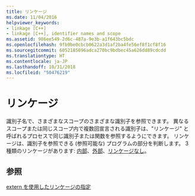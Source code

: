 ```yaml
---
title: リンケージ
ms.date: 11/04/2016
helpviewer_keywords:
- linkage [C++]
- linkage [C++], identifier names and scope
ms.assetid: 986ee549-2d6c-487a-9e3b-a1f643bc5bdc
ms.openlocfilehash: 9fb9be0cbcb0622a3d1af2ba4fe56ef8f1cf8f16
ms.sourcegitcommit: 6052185696adca270bc9bdbec45a626dd89cdcdd
ms.translationtype: HT
ms.contentlocale: ja-JP
ms.lasthandoff: 10/31/2018
ms.locfileid: "50476219"
---
```

# <a name="linkage"></a>リンケージ

識別子名で、さまざまなスコープのさまざまな識別子を参照できます。 異なるスコープまたは同じスコープ内で複数回宣言される識別子は、"リンケージ" と呼ばれるプロセスで同じ識別子または関数を参照するようにできます。 リンケージは、識別子を参照できる (参照可能な) プログラムの部分を判断します。 3 種類のリンケージがあります: [内部](../c-language/internal-linkage.md)、[外部](../c-language/external-linkage.md)、[リンケージなし](../c-language/no-linkage.md)。

## <a name="see-also"></a>参照

[extern を使用したリンケージの指定](../cpp/using-extern-to-specify-linkage.md)